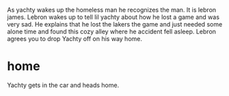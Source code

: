 As yachty wakes up the homeless man he recognizes the man.  It is lebron james. Lebron wakes up to tell lil yachty about how he lost a game and was very sad.  He explains that he lost the lakers the game and just needed some alone time and found this cozy alley where he accident fell asleep.  Lebron agrees you to drop Yachty off on his way home.

# home
Yachty gets in the car and heads home.
